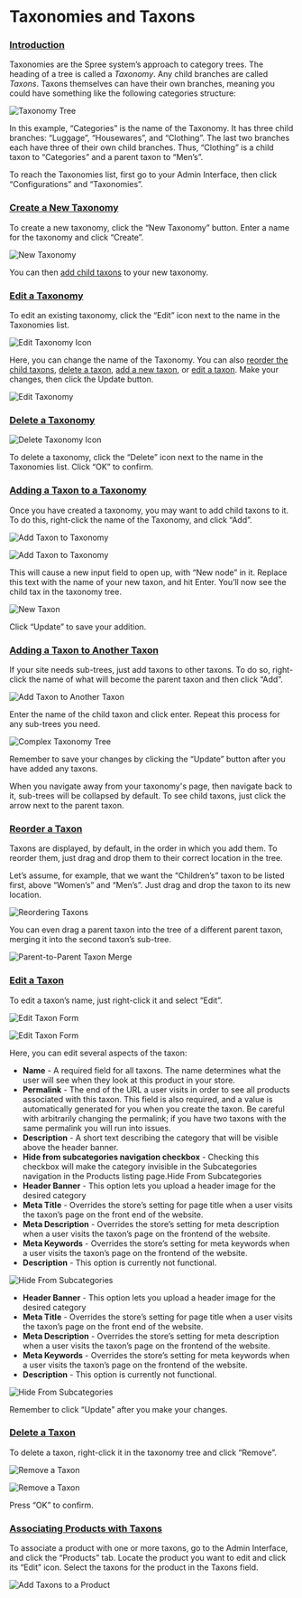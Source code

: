 # Taxonomies and Taxons

### [Introduction](taxonomies-and-taxons.md#introduction) <a id="introduction"></a>

Taxonomies are the Spree system’s approach to category trees. The heading of a tree is called a _Taxonomy_. Any child branches are called _Taxons_. Taxons themselves can have their own branches, meaning you could have something like the following categories structure:

![Taxonomy Tree](../.gitbook/assets/image%20%2881%29.png)

In this example, “Categories” is the name of the Taxonomy. It has three child branches: “Luggage”, “Housewares”, and “Clothing”. The last two branches each have three of their own child branches. Thus, “Clothing” is a child taxon to “Categories” and a parent taxon to “Men’s”.

To reach the Taxonomies list, first go to your Admin Interface, then click “Configurations” and “Taxonomies”.

### [Create a New Taxonomy](taxonomies-and-taxons.md#create-a-new-taxonomy) <a id="create-a-new-taxonomy"></a>

To create a new taxonomy, click the “New Taxonomy” button. Enter a name for the taxonomy and click “Create”.

![New Taxonomy](../.gitbook/assets/image%20%28118%29.png)

You can then [add child taxons](taxonomies-and-taxons.md#adding-a-taxon-to-a-taxonomy) to your new taxonomy.

### [Edit a Taxonomy](taxonomies-and-taxons.md#edit-a-taxonomy) <a id="edit-a-taxonomy"></a>

To edit an existing taxonomy, click the “Edit” icon next to the name in the Taxonomies list.

![Edit Taxonomy Icon](../.gitbook/assets/image%20%28112%29.png)

Here, you can change the name of the Taxonomy. You can also [reorder the child taxons](taxonomies-and-taxons.md#reorder-a-taxon), [delete a taxon](taxonomies-and-taxons.md#delete-a-taxon), [add a new taxon](taxonomies-and-taxons.md#adding-a-taxon-to-a-taxonomy), or [edit a taxon](taxonomies-and-taxons.md#edit-a-taxon). Make your changes, then click the Update button.

![Edit Taxonomy](https://guides.spreecommerce.org/static/7e812849c6e36548be7a24fd40845a9c/33bac/edit_taxonomy.jpg)

### [Delete a Taxonomy](taxonomies-and-taxons.md#delete-a-taxonomy) <a id="delete-a-taxonomy"></a>

![Delete Taxonomy Icon](../.gitbook/assets/image%20%28117%29.png)

To delete a taxonomy, click the “Delete” icon next to the name in the Taxonomies list. Click “OK” to confirm.

### [Adding a Taxon to a Taxonomy](taxonomies-and-taxons.md#adding-a-taxon-to-a-taxonomy) <a id="adding-a-taxon-to-a-taxonomy"></a>

Once you have created a taxonomy, you may want to add child taxons to it. To do this, right-click the name of the Taxonomy, and click “Add”.

![Add Taxon to Taxonomy](../.gitbook/assets/image%20%28119%29.png)

![Add Taxon to Taxonomy](https://guides.spreecommerce.org/static/2da0c21126242316ab424d4235fcc47b/ea4c8/add_taxon_to_taxonomy.jpg)

This will cause a new input field to open up, with “New node” in it. Replace this text with the name of your new taxon, and hit Enter. You’ll now see the child tax in the taxonomy tree.

![New Taxon](../.gitbook/assets/image%20%28121%29.png)

Click “Update” to save your addition.

### [Adding a Taxon to Another Taxon](taxonomies-and-taxons.md#adding-a-taxon-to-another-taxon) <a id="adding-a-taxon-to-another-taxon"></a>

If your site needs sub-trees, just add taxons to other taxons. To do so, right-click the name of what will become the parent taxon and then click “Add”.

![Add Taxon to Another Taxon](../.gitbook/assets/image%20%28115%29.png)

Enter the name of the child taxon and click enter. Repeat this process for any sub-trees you need.

![Complex Taxonomy Tree](../.gitbook/assets/image%20%28120%29.png)

Remember to save your changes by clicking the “Update” button after you have added any taxons.

When you navigate away from your taxonomy's page, then navigate back to it, sub-trees will be collapsed by default. To see child taxons, just click the arrow next to the parent taxon.

### [Reorder a Taxon](taxonomies-and-taxons.md#reorder-a-taxon) <a id="reorder-a-taxon"></a>

Taxons are displayed, by default, in the order in which you add them. To reorder them, just drag and drop them to their correct location in the tree.

Let’s assume, for example, that we want the “Children’s” taxon to be listed first, above “Women’s” and “Men’s”. Just drag and drop the taxon to its new location.

![Reordering Taxons](../.gitbook/assets/image%20%28122%29.png)

You can even drag a parent taxon into the tree of a different parent taxon, merging it into the second taxon’s sub-tree.

![Parent-to-Parent Taxon Merge](../.gitbook/assets/image%20%28108%29.png)

### [Edit a Taxon](taxonomies-and-taxons.md#edit-a-taxon) <a id="edit-a-taxon"></a>

To edit a taxon’s name, just right-click it and select “Edit”.



![Edit Taxon Form](../.gitbook/assets/image%20%28113%29.png)

![Edit Taxon Form](https://guides.spreecommerce.org/static/fbfdb052f8ad12e78aa7f7315dfa4653/03ffe/edit_taxon.jpg)

Here, you can edit several aspects of the taxon:

* **Name** - A required field for all taxons. The name determines what the user will see when they look at this product in your store.
* **Permalink** - The end of the URL a user visits in order to see all products associated with this taxon. This field is also required, and a value is automatically generated for you when you create the taxon. Be careful with arbitrarily changing the permalink; if you have two taxons with the same permalink you will run into issues.
* **Description** - A short text describing the category that will be visible above the header banner.
* **Hide from subcategories navigation checkbox** - Checking this checkbox will make the category invisible in the Subcategories navigation in the Products listing page.Hide From Subcategories
* **Header Banner** - This option lets you upload a header image for the desired category
* **Meta Title** - Overrides the store’s setting for page title when a user visits the taxon’s page on the front end of the website.
* **Meta Description** - Overrides the store’s setting for meta description when a user visits the taxon’s page on the frontend of the website.
* **Meta Keywords** - Overrides the store’s setting for meta keywords when a user visits the taxon’s page on the frontend of the website.
* **Description** - This option is currently not functional.

![Hide From Subcategories](../.gitbook/assets/image%20%28110%29.png)

* **Header Banner** - This option lets you upload a header image for the desired category
* **Meta Title** - Overrides the store’s setting for page title when a user visits the taxon’s page on the front end of the website.
* **Meta Description** - Overrides the store’s setting for meta description when a user visits the taxon’s page on the frontend of the website.
* **Meta Keywords** - Overrides the store’s setting for meta keywords when a user visits the taxon’s page on the frontend of the website.
* **Description** - This option is currently not functional.

![Hide From Subcategories](https://guides.spreecommerce.org/static/ef9cb1706bbc2c1aef504e69dccdf1e3/03ffe/hide_from_subcategories.jpg)

Remember to click “Update” after you make your changes.

### [Delete a Taxon](taxonomies-and-taxons.md#delete-a-taxon) <a id="delete-a-taxon"></a>

To delete a taxon, right-click it in the taxonomy tree and click “Remove”.

![Remove a Taxon](https://guides.spreecommerce.org/static/c10fe86e984085517bb383f4789439c7/b10e1/remove_taxon.jpg)

![Remove a Taxon](../.gitbook/assets/image%20%28111%29.png)

Press “OK” to confirm.

### [Associating Products with Taxons](taxonomies-and-taxons.md#associating-products-with-taxons) <a id="associating-products-with-taxons"></a>

To associate a product with one or more taxons, go to the Admin Interface, and click the “Products” tab. Locate the product you want to edit and click its “Edit” icon. Select the taxons for the product in the Taxons field.

![Add Taxons to a Product](https://guides.spreecommerce.org/static/5fe199e6b4e26d94a2d86eb479bb30c9/f8495/add_taxons_to_product.jpg)

